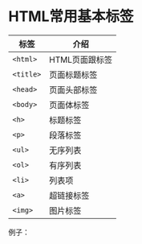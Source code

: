 # HTML常用基本标签

| 标签 | 介绍|
| -- | -- |
| ```<html>``` | HTML页面跟标签 |
|```<title>```|页面标题标签|
|```<head>```|页面头部标签|
|```<body>```|页面体标签|
|```<h>```|标题标签|
|```<p>```|段落标签|
|```<ul>```|无序列表|
|```<ol>```|有序列表|
|```<li>```|列表项|
|```<a>```|超链接标签|
|```<img>```|图片标签|

例子：

